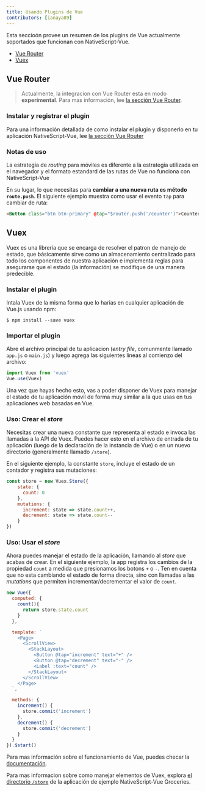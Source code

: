 ```yaml
---
title: Usando Plugins de Vue
contributors: [ianaya89]
---
```


Esta seccioón provee un resumen de los plugins de Vue actualmente soportados que funcionan con NativeScript-Vue.

* [Vue Router](#vue-router)
* [Vuex](#vuex)

## Vue Router

> Actualmente, la integracion con Vue Router esta en modo **experimental**. Para mas información, lee [la sección Vue Router](/es/docs/routing/vue-router/).

### Instalar y registrar el plugin

Para una información detallada de como instalar el plugin y disponerlo en tu aplicación NativeScript-Vue, lee [la sección Vue Router](/es/docs/routing/vue-router/)

### Notas de uso

La estrategia de *routing*  para móviles es diferente a la estrategia utilizada en el navegador y el formato estandard de las rutas de Vue no funciona con NativeScript-Vue

En su lugar, lo que necesitas para **cambiar a una nueva ruta es método `route.push`**. El siguiente ejemplo muestra como usar el evento `tap` para cambiar de ruta:

```HTML
<Button class="btn btn-primary" @tap="$router.push('/counter')">Counter</Button>
```

## Vuex

Vuex es una libreria que se encarga de resolver el patron de manejo de estado, que básicamente sirve como un almacenamiento centralizado para todo los componentes de nuestra aplicación e implementa reglas para asegurarse que el estado (la información) se modifique de una manera predecible.


### Instalar el plugin


Intala Vuex de la misma forma que lo harias en cualquier aplicación de Vue.js usando npm:

```shell
$ npm install --save vuex
```

### Importar el plugin

Abre el archivo principal de tu aplicacion (*entry file*, comunmente llamado `app.js` o `main.js`) y luego agrega las siguientes lineas al comienzo del archivo:

```js
import Vuex from 'vuex'
Vue.use(Vuex)
```

Una vez que hayas hecho esto, vas a poder disponer de Vuex para manejar el estado de tu aplicación móvil de forma muy similar a la que usas en tus aplicaciones web basadas en Vue.

### Uso: Crear el *store*

Necesitas crear una nueva constante que representa al estado e invoca las llamadas a la API de Vuex. Puedes hacer esto en el archivo de entrada de tu aplicación (luego de la declaración de la instancia de Vue) o en un nuevo directorio (generalmente llamado `/store`).

En el siguiente ejemplo, la constante `store`, incluye el estado de un contador y registra sus mutaciones:

```js
const store = new Vuex.Store({
    state: {
      count: 0
    },
    mutations: {
      increment: state => state.count++,
      decrement: state => state.count--
    }
})
```

### Uso: Usar el *store*

Ahora puedes manejar el estado de la aplicación, llamando al *store* que acabas de crear. En el siguiente ejemplo, la app registra los cambios de la propiedad `count` a medida que presionamos los botons `+` o `-`. Ten en cuenta que no esta cambiando el estado de forma directa, sino con llamadas a las *mutations* que permiten incrementar/decrementar el valor de `count`.

```js
new Vue({
  computed: {
    count(){
      return store.state.count
    }
  },

  template: `
    <Page>
      <ScrollView>
        <StackLayout>
          <Button @tap="increment" text="+" />
          <Button @tap="decrement" text="-" />
          <Label :text="count" />
        </StackLayout>
      </ScrollView>
    </Page>
  `,

  methods: {
    increment() {
      store.commit('increment')
    },
    decrement() {
      store.commit('decrement')
    }
  }
}).$start()
```

Para mas información sobre el funcionamiento de Vue, puedes checar la [documentación](https://vuex.vuejs.org/en/core-concepts.html).

Para mas informacion sobre como manejar elementos de Vuex, explora [el directorio `/store`](https://github.com/tralves/groceries-ns-vue/tree/master/src/store/) de la aplicación de ejemplo NativeScript-Vue Groceries.
